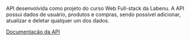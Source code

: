 API desenvolvida como projeto do curso Web Full-stack da Labenu. A API possui dados de usuário, produtos e compras, sendo possível adicionar, atualizar e deletar qualquer um dos dados.

[Documentação da API](https://documenter.getpostman.com/view/24823110/2s93RNzFed)